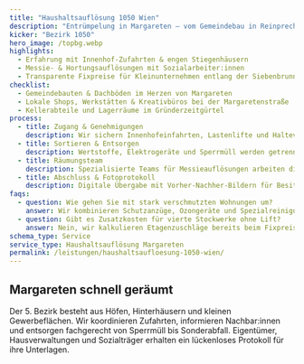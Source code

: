 ```yaml
---
title: "Haushaltsauflösung 1050 Wien"
description: "Entrümpelung in Margareten – vom Gemeindebau in Reinprechtsdorf bis zur Gründerzeitwohnung beim Schlossquadrat."
kicker: "Bezirk 1050"
hero_image: /topbg.webp
highlights:
  - Erfahrung mit Innenhof-Zufahrten & engen Stiegenhäusern
  - Messie- & Hortungsauflösungen mit Sozialarbeiter:innen
  - Transparente Fixpreise für Kleinunternehmen entlang der Siebenbrunnengasse
checklist:
  - Gemeindebauten & Dachböden im Herzen von Margareten
  - Lokale Shops, Werkstätten & Kreativbüros bei der Margaretenstraße
  - Kellerabteile und Lagerräume im Gründerzeitgürtel
process:
  - title: Zugang & Genehmigungen
    description: Wir sichern Innenhofeinfahrten, Lastenlifte und Halteverbotszonen.
  - title: Sortieren & Entsorgen
    description: Wertstoffe, Elektrogeräte und Sperrmüll werden getrennt dokumentiert.
  - title: Räumungsteam
    description: Spezialisierte Teams für Messieauflösungen arbeiten diskret und mit Luftreinigern.
  - title: Abschluss & Fotoprotokoll
    description: Digitale Übergabe mit Vorher-Nachher-Bildern für Besitzer:innen oder Verwaltungen.
faqs:
  - question: Wie gehen Sie mit stark verschmutzten Wohnungen um?
    answer: Wir kombinieren Schutzanzüge, Ozongeräte und Spezialreinigung – auf Wunsch inklusive Geruchsneutralisation.
  - question: Gibt es Zusatzkosten für vierte Stockwerke ohne Lift?
    answer: Nein, wir kalkulieren Etagenzuschläge bereits beim Fixpreis ein.
schema_type: Service
service_type: Haushaltsauflösung Margareten
permalink: /leistungen/haushaltsaufloesung-1050-wien/
---
```

## Margareten schnell geräumt

Der 5. Bezirk besteht aus Höfen, Hinterhäusern und kleinen Gewerbeflächen. Wir koordinieren Zufahrten, informieren Nachbar:innen und entsorgen fachgerecht von Sperrmüll bis Sonderabfall. Eigentümer, Hausverwaltungen und Sozialträger erhalten ein lückenloses Protokoll für ihre Unterlagen.
